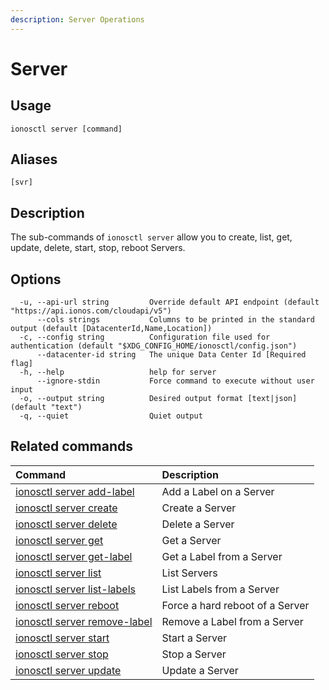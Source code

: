 ```yaml
---
description: Server Operations
---
```


# Server

## Usage

```text
ionosctl server [command]
```

## Aliases

```text
[svr]
```

## Description

The sub-commands of `ionosctl server` allow you to create, list, get, update, delete, start, stop, reboot Servers.

## Options

```text
  -u, --api-url string         Override default API endpoint (default "https://api.ionos.com/cloudapi/v5")
      --cols strings           Columns to be printed in the standard output (default [DatacenterId,Name,Location])
  -c, --config string          Configuration file used for authentication (default "$XDG_CONFIG_HOME/ionosctl/config.json")
      --datacenter-id string   The unique Data Center Id [Required flag]
  -h, --help                   help for server
      --ignore-stdin           Force command to execute without user input
  -o, --output string          Desired output format [text|json] (default "text")
  -q, --quiet                  Quiet output
```

## Related commands

| Command | Description |
| :--- | :--- |
| [ionosctl server add-label](add-label.md) | Add a Label on a Server |
| [ionosctl server create](create.md) | Create a Server |
| [ionosctl server delete](delete.md) | Delete a Server |
| [ionosctl server get](get.md) | Get a Server |
| [ionosctl server get-label](get-label.md) | Get a Label from a Server |
| [ionosctl server list](list.md) | List Servers |
| [ionosctl server list-labels](list-labels.md) | List Labels from a Server |
| [ionosctl server reboot](reboot.md) | Force a hard reboot of a Server |
| [ionosctl server remove-label](remove-label.md) | Remove a Label from a Server |
| [ionosctl server start](start.md) | Start a Server |
| [ionosctl server stop](stop.md) | Stop a Server |
| [ionosctl server update](update.md) | Update a Server |

